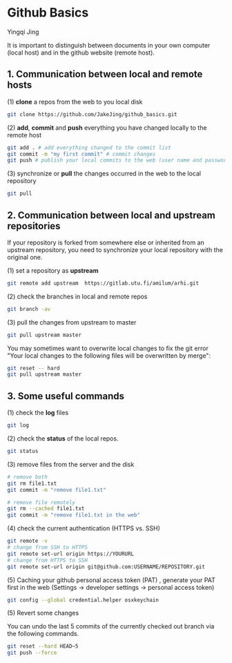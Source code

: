 # Github Basics

Yingqi Jing

It is important to distinguish between documents in your own computer (local host) and in the github website (remote host). 

## 1. Communication between local and remote hosts

(1) **clone** a repos from the web to you local disk

```bash
git clone https://github.com/JakeJing/github_basics.git
```

(2) **add**, **commit** and **push** everything you have changed locally to the remote host

```bash
git add . # add everything changed to the commit list
git commit -m "my first commit" # commit changes
git push # publish your local commits to the web (user name and password may be required)
```

(3) synchronize or **pull** the changes occurred in the web to the local repository

```bash
git pull
```

## 2. Communication between local and upstream repositories

If your repository is forked from somewhere else or inherited from an upstream repository, you need to synchronize your local repository with the original one. 

(1) set a repository as **upstream**

```bash
git remote add upstream  https://gitlab.utu.fi/amilum/arhi.git
```

(2) check the branches in local and remote repos

```bash
git branch -av
```

(3) pull the changes from upstream to master

```bash
git pull upstream master
```

You may sometimes want to overwrite local changes to fix the git error "Your local changes to the following files will be overwritten by merge":

```bash
git reset -- hard
git pull upstream master
```



## 3. Some useful commands

(1) check the **log** files

```bash
git log
```

(2) check the **status** of the local repos.

```bash
git status
```

(3) remove files from the server and the disk

```bash
# remove both
git rm file1.txt
git commit -m "remove file1.txt"

# remove file remotely
git rm --cached file1.txt
git commit -m "remove file1.txt in the web"
```

(4) check the current authentication (HTTPS vs. SSH)

```bash
git remote -v
# change from SSH to HTTPS
git remote set-url origin https://YOURURL
# change from HTTPS to SSH
git remote set-url origin git@github.com:USERNAME/REPOSITORY.git
```

(5) Caching your github personal access token (PAT) , generate your PAT first in the web (Settings -> developer settings -> personal access token)

```bash
git config --global credential.helper osxkeychain
```
(5) Revert some changes

You can undo the last 5 commits of the currently checked out branch via the following commands.

```bash
git reset --hard HEAD~5
git push --force
```
